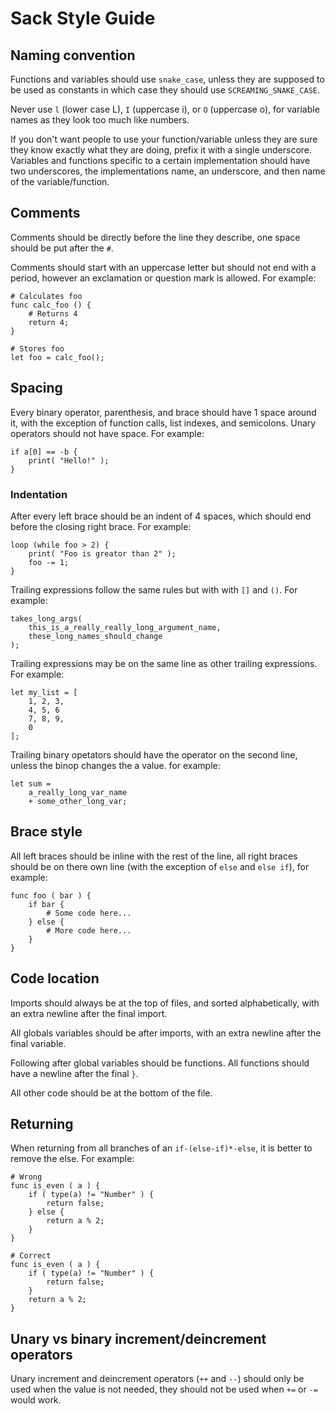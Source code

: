 # Sack Style Guide

## Naming convention

Functions and variables should use `snake_case`, unless they are supposed to be used as constants in which case they should use `SCREAMING_SNAKE_CASE`.

Never use `l` (lower case L), `I` (uppercase i), or `O` (uppercase o), for variable names as they look too much like numbers.

If you don't want people to use your function/variable unless they are sure they know exactly what they are doing, prefix it with a single underscore.
Variables and functions specific to a certain implementation should have two underscores, the implementations name, an underscore, and then name of the variable/function.

## Comments

Comments should be directly before the line they describe, one space should be put after the `#`.

Comments should start with an uppercase letter but should not end with a period, however an exclamation or question mark is allowed. For example:

```
# Calculates foo
func calc_foo () {
    # Returns 4
    return 4;
}

# Stores foo
let foo = calc_foo();
```

## Spacing

Every binary operator, parenthesis, and brace should have 1 space around it, with the exception of function calls, list indexes, and semicolons. Unary operators should not have space. For example:

```
if a[0] == -b {
    print( "Hello!" );
}
```

### Indentation

After every left brace should be an indent of 4 spaces, which should end before the closing right brace. For example:
```
loop (while foo > 2) {
    print( "Foo is greator than 2" );
    foo -= 1;
}
```

Trailing expressions follow the same rules but with with `[]` and `()`. For example:
```
takes_long_args(
    this_is_a_really_really_long_argument_name,
    these_long_names_should_change
);
```

Trailing expressions may be on the same line as other trailing expressions. For example:
```
let my_list = [
    1, 2, 3,
    4, 5, 6
    7, 8, 9,
    0
];
```

Trailing binary opetators should have the operator on the second line, unless the binop changes the a value. for example:
```
let sum =
    a_really_long_var_name
    + some_other_long_var;
```

## Brace style

All left braces should be inline with the rest of the line, all right braces should be on there own line (with the exception of `else` and `else if`), for example:

```
func foo ( bar ) {
    if bar {
        # Some code here...
    } else {
        # More code here...
    }
}
```

## Code location

Imports should always be at the top of files, and sorted alphabetically, with an extra newline after the final import.

All globals variables should be after imports, with an extra newline after the final variable.

Following after global variables should be functions. All functions should have a newline after the final `}`.

All other code should be at the bottom of the file.

## Returning

When returning from all branches of an `if-(else-if)*-else`, it is better to remove the else. For example:
```
# Wrong
func is_even ( a ) {
    if ( type(a) != "Number" ) {
        return false;
    } else {
        return a % 2;
    }
}

# Correct
func is_even ( a ) {
    if ( type(a) != "Number" ) {
        return false;
    }
    return a % 2;
}
```

## Unary vs binary increment/deincrement operators

Unary increment and deincrement operators (`++` and `--`) should only be used when the value is not needed, they should not be used when `+=` or `-=` would work.
